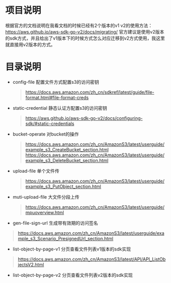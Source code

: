 # 项目说明
根据官方的文档说明在我看文档的时候已经有2个版本的v1 v2的使用方法：https://aws.github.io/aws-sdk-go-v2/docs/migrating/
官方建议是使用v2版本的sdk方式，并且给出了v1版本下的时候方式怎么对应迁移到v2方式使用，我这里就直接用v2版本的方式。

# 目录说明
- config-file 配置文件方式配置s3的访问密钥
  > https://docs.aws.amazon.com/zh_cn/sdkref/latest/guide/file-format.html#file-format-creds
- static-credential 静态认证方配置s3的访问密钥
  > https://aws.github.io/aws-sdk-go-v2/docs/configuring-sdk/#static-credentials
- bucket-operate 对bucket的操作
  > https://docs.aws.amazon.com/zh_cn/AmazonS3/latest/userguide/example_s3_CreateBucket_section.html
  > https://docs.aws.amazon.com/zh_cn/AmazonS3/latest/userguide/example_s3_DeleteBucket_section.html
- upload-file 单个文件传
  > https://docs.aws.amazon.com/zh_cn/AmazonS3/latest/userguide/example_s3_PutObject_section.html
- muti-upload-file 大文件分段上传
  > https://docs.aws.amazon.com/zh_cn/AmazonS3/latest/userguide/mpuoverview.html
- gen-file-sign-url 生成带有效期的访问签名
 > https://docs.aws.amazon.com/zh_cn/AmazonS3/latest/userguide/example_s3_Scenario_PresignedUrl_section.html
- list-object-by-page-v1 分页查看文件列表v1版本的sdk实现
 > https://docs.aws.amazon.com/zh_cn/AmazonS3/latest/API/API_ListObjectsV2.html
- list-object-by-page-v2 分页查看文件列表v2版本的sdk实现
 